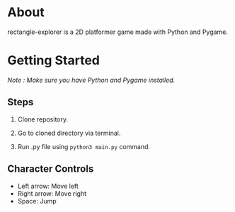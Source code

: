 # About
rectangle-explorer is a 2D platformer game made with Python and Pygame.

# Getting Started
_Note : Make sure you have Python and Pygame installed._

## Steps
1. Clone repository.

2. Go to cloned directory via terminal.

3. Run .py file using `python3 main.py` command.

## Character Controls
- Left arrow: Move left
- Right arrow: Move right
- Space: Jump
